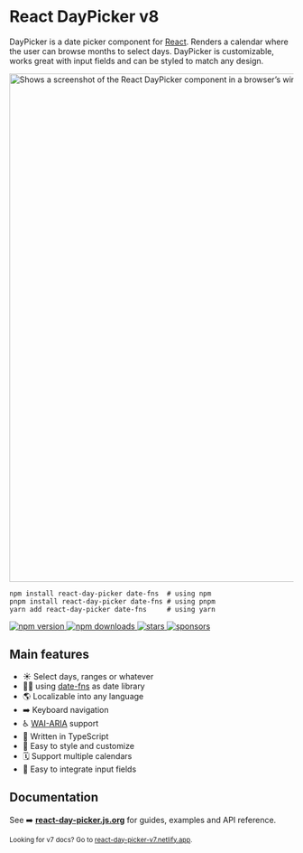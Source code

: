 # React DayPicker v8

DayPicker is a date picker component for [React](https://reactjs.org). Renders a calendar where the user can browse months to select days. DayPicker is customizable, works great with input fields and can be styled to match any design.

<picture>
  <source media="(prefers-color-scheme: dark)" srcset="https://user-images.githubusercontent.com/120693/188239950-00d9fa47-bb2f-4d28-9af7-4da5bec0b10d.png"/>
  <source media="(prefers-color-scheme: light)" srcset="https://user-images.githubusercontent.com/120693/188238076-311ec6d1-503d-4c21-8ffe-d89faa60e40f.png"/>
  <img alt="Shows a screenshot of the React DayPicker component in a browser’s window." width="900" />
</picture>

```shell
npm install react-day-picker date-fns  # using npm
pnpm install react-day-picker date-fns # using pnpm
yarn add react-day-picker date-fns     # using yarn
```

<a href="https://www.npmjs.com/package/react-day-picker">
  <img src="https://img.shields.io/npm/v/react-day-picker.svg?style=flat-square" alt="npm version"/>
</a> <a href="http://npm-stat.com/charts.html?package=react-day-picker">
  <img src="https://img.shields.io/npm/dm/react-day-picker.svg?style=flat-square" alt="npm downloads"/>
</a> <a href="https://github.com/gpbl/react-day-picker/stargazers">
<img src="https://img.shields.io/github/stars/gpbl/react-day-picker?style=flat-square" alt="stars"/>
</a> <a href="https://github.com/sponsors/gpbl">
  <img src="https://img.shields.io/github/sponsors/gpbl?style=flat-square" alt="sponsors"/>
</a>

## Main features

- ☀️ Select days, ranges or whatever
- 🧘‍♀️ using [date-fns](http://date-fns.org) as date library
- 🌎 Localizable into any language
- ➡️ Keyboard navigation
- ♿️ [WAI-ARIA](https://developer.mozilla.org/en-US/docs/Web/Accessibility/ARIA) support
- 🤖 Written in TypeScript
- 🎨 Easy to style and customize
- 🗓 Support multiple calendars
- 📄 Easy to integrate input fields

## Documentation

See ➡️ **[react-day-picker.js.org](http://react-day-picker.js.org)** for guides, examples and API reference.

<small>Looking for v7 docs? Go to <a href="https://react-day-picker-v7.netlify.app" target="_blank">react-day-picker-v7.netlify.app</a>.</small>
